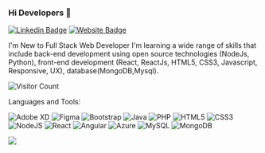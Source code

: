 ### Hi Developers 👋

[![Linkedin Badge](https://img.shields.io/badge/-Piyush-blue?style=flat-square&logo=Linkedin&logoColor=white&link=https://www.linkedin.com/in/piyushkumar28/)](https://www.linkedin.com/in/piyushkumar28/)
[![Website Badge](https://img.shields.io/badge/StackOverflow-Piyush-yellow)](https://stackoverflow.com/users/16666791/piyush-kumar?tab=profile)

I'm
New to Full Stack Web Developer
I'm learning a wide range of skills that include back-end development using open source technologies (NodeJs, Python), front-end development (React, ReactJs, HTML5, CSS3, Javascript, Responsive, UX), database(MongoDB,Mysql).


![Visitor Count](https://profile-counter.glitch.me/Piyush-TheDeveloper/count.svg)

Languages and Tools:


<img alt="Adobe XD" src="https://img.shields.io/badge/adobexd-%23FF26BE.svg?style=flat-square&logo=adobexd&logoColor=white"/> <img alt="Figma" src="https://img.shields.io/badge/figma-%23F24E1E.svg?style=flat-square&logo=figma&logoColor=white"/> <img alt="Bootstrap" src="https://img.shields.io/badge/bootstrap-%23563D7C.svg?style=flat-square&logo=bootstrap&logoColor=white"/> <img alt="Java" src="https://img.shields.io/badge/java-%23ED8B00.svg?style=flat-square&logo=java&logoColor=white"/> <img alt="PHP" src="https://img.shields.io/badge/php-%23777BB4.svg?style=flat-square&logo=php&logoColor=white"/> <img alt="HTML5" src="https://img.shields.io/badge/html5-%23E34F26.svg?style=flat-square&logo=html5&logoColor=white"/> <img alt="CSS3" src="https://img.shields.io/badge/css3-%231572B6.svg?style=flat-square&logo=css3&logoColor=white"/> <img alt="NodeJS" src="https://img.shields.io/badge/node.js-%2343853D.svg?style=flat-square&logo=node-dot-js&logoColor=white"/> <img alt="React" src="https://img.shields.io/badge/react-%2320232a.svg?style=flat-square&logo=react&logoColor=%2361DAFB"/> <img alt="Angular" src="https://img.shields.io/badge/angular-%23DD0031.svg?flat-square&logo=angular&logoColor=white"/> <img alt="Azure" src="https://img.shields.io/badge/azure-%230072C6.svg?style=flat-square&logo=azure-devops&logoColor=white"/> <img alt="MySQL" src="https://img.shields.io/badge/mysql-%2300f.svg?style=flat-square&logo=mysql&logoColor=white"/> <img alt="MongoDB" src ="https://img.shields.io/badge/MongoDB-%234ea94b.svg?style=flat-square&logo=mongodb&logoColor=white"/>

![](https://activity-graph.herokuapp.com/graph?username=aakashdeveloper&theme=react-dark&area=true)

<!---
- 👋 Hi, I’m @Piyush-TheDeveloper
- 👀 I’m interested in making as much webistes projects for clients and later explore myself in various domains. 
- 🌱 I’m currently learning Full Stack Web Development from EdureKa.
- 💞️ I’m looking to collaborate on 
- 📫 You can reach me via "LinkedIn - https://www.linkedin.com/in/piyushkumar28/" 

Piyush-TheDeveloper/Piyush-TheDeveloper is a ✨ special ✨ repository because its `README.md` (this file) appears on your GitHub profile.
You can click the Preview link to take a look at your changes.
--->
